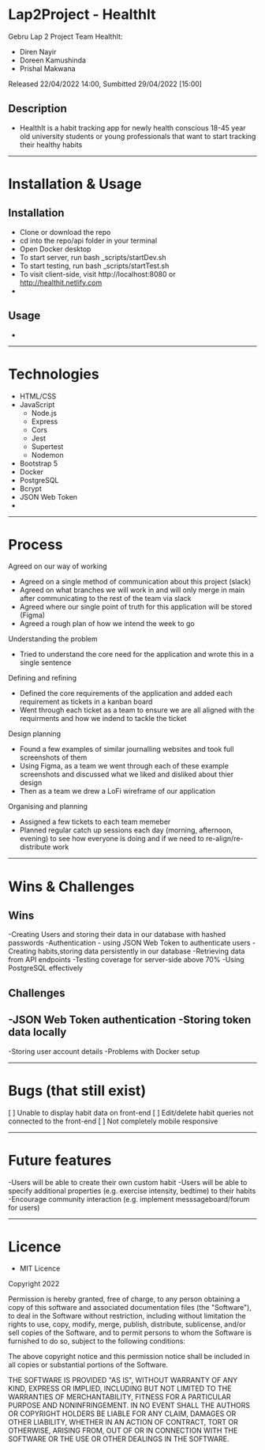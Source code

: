 # Lap2Project - HealthIt

Gebru Lap 2 Project Team HealthIt:

- Diren Nayir
- Doreen Kamushinda
- Prishal Makwana

Released 22/04/2022 14:00, Sumbitted 29/04/2022 [15:00]

## Description

- HealthIt is a habit tracking app for newly health conscious 18-45 year old university students or young professionals that want to start tracking their healthy habits

---

# Installation & Usage

## Installation

- Clone or download the repo
- cd into the repo/api folder in your terminal
- Open Docker desktop
- To start server, run bash _scripts/startDev.sh
- To start testing, run bash _scripts/startTest.sh
- To visit client-side, visit http://localhost:8080 or http://healthit.netlify.com
- 

## Usage

-

---

# Technologies

- HTML/CSS
- JavaScript
  - Node.js
  - Express
  - Cors
  - Jest
  - Supertest
  - Nodemon
- Bootstrap 5
- Docker
- PostgreSQL
- Bcrypt
- JSON Web Token
- 

---

# Process

Agreed on our way of working

- Agreed on a single method of communication about this project (slack)
- Agreed on what branches we will work in and will only merge in main after communicating to the rest of the team via slack
- Agreed where our single point of truth for this application will be stored (Figma)
- Agreed a rough plan of how we intend the week to go

Understanding the problem

- Tried to understand the core need for the application and wrote this in a single sentence

Defining and refining

- Defined the core requirements of the application and added each requirement as tickets in a kanban board
- Went through each ticket as a team to ensure we are all aligned with the requirments and how we indend to tackle the ticket

Design planning

- Found a few examples of similar journalling websites and took full screenshots of them
- Using Figma, as a team we went through each of these example screenshots and discussed what we liked and disliked about thier design
- Then as a team we drew a LoFi wireframe of our application

Organising and planning

- Assigned a few tickets to each team memeber
- Planned regular catch up sessions each day (morning, afternoon, evening) to see how everyone is doing and if we need to re-align/re-distribute work

---

# Wins & Challenges

## Wins

-Creating Users and storing their data in our database with hashed passwords 
-Authentication - using JSON Web Token to authenticate users
-Creating habits,storing data persistently in our database
-Retrieving data from API endpoints
-Testing coverage for server-side above 70%
-Using PostgreSQL effectively

## Challenges

-JSON Web Token authentication
  -Storing token data locally
  -
 -Storing user account details
 -Problems with Docker setup
 
 

---

# Bugs (that still exist)

[ ] Unable to display habit data on front-end
[ ] Edit/delete habit queries not connected to the front-end
[ ] Not completely mobile responsive

---

# Future features

-Users will be able to create their own custom habit
-Users will be able to specify additional properties (e.g. exercise intensity, bedtime) to their habits
-Encourage community interaction (e.g. implement messsageboard/forum for users)

---

# Licence

- MIT Licence

Copyright 2022

Permission is hereby granted, free of charge, to any person obtaining a copy of this software and associated documentation files (the "Software"), to deal in the Software without restriction, including without limitation the rights to use, copy, modify, merge, publish, distribute, sublicense, and/or sell copies of the Software, and to permit persons to whom the Software is furnished to do so, subject to the following conditions:

The above copyright notice and this permission notice shall be included in all copies or substantial portions of the Software.

THE SOFTWARE IS PROVIDED "AS IS", WITHOUT WARRANTY OF ANY KIND, EXPRESS OR IMPLIED, INCLUDING BUT NOT LIMITED TO THE WARRANTIES OF MERCHANTABILITY, FITNESS FOR A PARTICULAR PURPOSE AND NONINFRINGEMENT. IN NO EVENT SHALL THE AUTHORS OR COPYRIGHT HOLDERS BE LIABLE FOR ANY CLAIM, DAMAGES OR OTHER LIABILITY, WHETHER IN AN ACTION OF CONTRACT, TORT OR OTHERWISE, ARISING FROM, OUT OF OR IN CONNECTION WITH THE SOFTWARE OR THE USE OR OTHER DEALINGS IN THE SOFTWARE.
